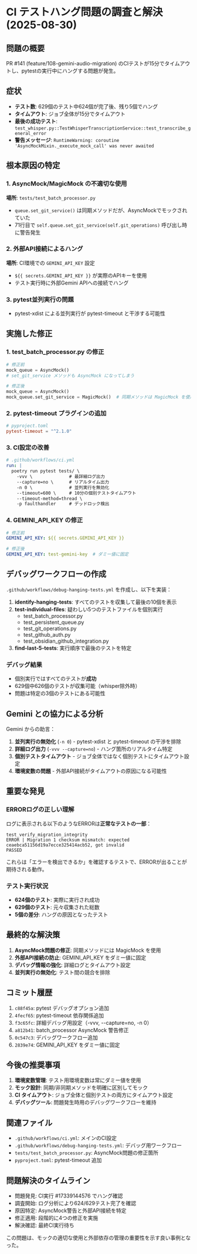 # CI テストハング問題の調査と解決 (2025-08-30)

## 問題の概要
PR #141 (feature/108-gemini-audio-migration) のCIテストが15分でタイムアウトし、pytestの実行中にハングする問題が発生。

## 症状
- **テスト数**: 629個のテスト中624個が完了後、残り5個でハング
- **タイムアウト**: ジョブ全体が15分でタイムアウト
- **最後の成功テスト**: `test_whisper.py::TestWhisperTranscriptionService::test_transcribe_general_error`
- **警告メッセージ**: `RuntimeWarning: coroutine 'AsyncMockMixin._execute_mock_call' was never awaited`

## 根本原因の特定

### 1. AsyncMock/MagicMock の不適切な使用
**場所**: `tests/test_batch_processor.py`
- `queue.set_git_service()` は同期メソッドだが、AsyncMockでモックされていた
- 71行目で `self.queue.set_git_service(self.git_operations)` 呼び出し時に警告発生

### 2. 外部API接続によるハング
**場所**: CI環境での `GEMINI_API_KEY` 設定
- `${{ secrets.GEMINI_API_KEY }}` が実際のAPIキーを使用
- テスト実行時に外部Gemini APIへの接続でハング

### 3. pytest並列実行の問題
- pytest-xdist による並列実行が pytest-timeout と干渉する可能性

## 実施した修正

### 1. test_batch_processor.py の修正
```python
# 修正前
mock_queue = AsyncMock()
# set_git_service メソッドも AsyncMock になってしまう

# 修正後
mock_queue = AsyncMock()
mock_queue.set_git_service = MagicMock()  # 同期メソッドは MagicMock を使用
```

### 2. pytest-timeout プラグインの追加
```toml
# pyproject.toml
pytest-timeout = "^2.1.0"
```

### 3. CI設定の改善
```yaml
# .github/workflows/ci.yml
run: |
  poetry run pytest tests/ \
    -vvv \              # 最詳細ログ出力
    --capture=no \      # リアルタイム出力
    -n 0 \              # 並列実行を無効化
    --timeout=600 \     # 10分の個別テストタイムアウト
    --timeout-method=thread \
    -p faulthandler     # デッドロック検出
```

### 4. GEMINI_API_KEY の修正
```yaml
# 修正前
GEMINI_API_KEY: ${{ secrets.GEMINI_API_KEY }}

# 修正後
GEMINI_API_KEY: test-gemini-key  # ダミー値に固定
```

## デバッグワークフローの作成
`.github/workflows/debug-hanging-tests.yml` を作成し、以下を実装：

1. **identify-hanging-tests**: すべてのテストを収集して最後の10個を表示
2. **test-individual-files**: 疑わしい5つのテストファイルを個別実行
   - test_batch_processor.py
   - test_persistent_queue.py
   - test_git_operations.py
   - test_github_auth.py
   - test_obsidian_github_integration.py
3. **find-last-5-tests**: 実行順序で最後のテストを特定

### デバッグ結果
- 個別実行ではすべてのテストが**成功**
- 629個中626個のテストが収集可能（whisper除外時）
- 問題は特定の3個のテストにある可能性

## Gemini との協力による分析

Gemini からの助言：
1. **並列実行の無効化** (`-n 0`) - pytest-xdist と pytest-timeout の干渉を排除
2. **詳細ログ出力** (`-vvv --capture=no`) - ハング箇所のリアルタイム特定
3. **個別テストタイムアウト** - ジョブ全体ではなく個別テストにタイムアウト設定
4. **環境変数の問題** - 外部API接続がタイムアウトの原因になる可能性

## 重要な発見

### ERRORログの正しい理解
ログに表示される以下のようなERRORは**正常なテストの一部**：
```
test_verify_migration_integrity
ERROR | Migration 1 checksum mismatch: expected ceaebca51156d19a7ecce325414acb52, got invalid
PASSED
```
これらは「エラーを検出できるか」を確認するテストで、ERRORが出ることが期待される動作。

### テスト実行状況
- **624個のテスト**: 実際に実行され成功
- **629個のテスト**: 元々収集された総数
- **5個の差分**: ハングの原因となったテスト

## 最終的な解決策

1. **AsyncMock問題の修正**: 同期メソッドには MagicMock を使用
2. **外部API接続の防止**: GEMINI_API_KEY をダミー値に固定
3. **デバッグ情報の強化**: 詳細ログとタイムアウト設定
4. **並列実行の無効化**: テスト間の競合を排除

## コミット履歴
1. `c88f45a`: pytest デバッグオプション追加
2. `4fecf65`: pytest-timeout 依存関係追加
3. `f3c65fc`: 詳細デバッグ用設定（-vvv, --capture=no, -n 0）
4. `a812b41`: batch_processor AsyncMock 警告修正
5. `0c547c3`: デバッグワークフロー追加
6. `2839e74`: GEMINI_API_KEY をダミー値に固定

## 今後の推奨事項

1. **環境変数管理**: テスト用環境変数は常にダミー値を使用
2. **モック設計**: 同期/非同期メソッドを明確に区別してモック
3. **CI タイムアウト**: ジョブ全体と個別テストの両方にタイムアウト設定
4. **デバッグツール**: 問題発生時用のデバッグワークフローを維持

## 関連ファイル
- `.github/workflows/ci.yml`: メインのCI設定
- `.github/workflows/debug-hanging-tests.yml`: デバッグ用ワークフロー
- `tests/test_batch_processor.py`: AsyncMock問題の修正箇所
- `pyproject.toml`: pytest-timeout 追加

## 問題解決のタイムライン
- 問題発見: CI実行 #17339144576 でハング確認
- 調査開始: ログ分析により624/629テスト完了を確認
- 原因特定: AsyncMock警告と外部API接続を特定
- 修正適用: 段階的に4つの修正を実施
- 解決確認: 最終CI実行待ち

この問題は、モックの適切な使用と外部依存の管理の重要性を示す良い事例となった。
